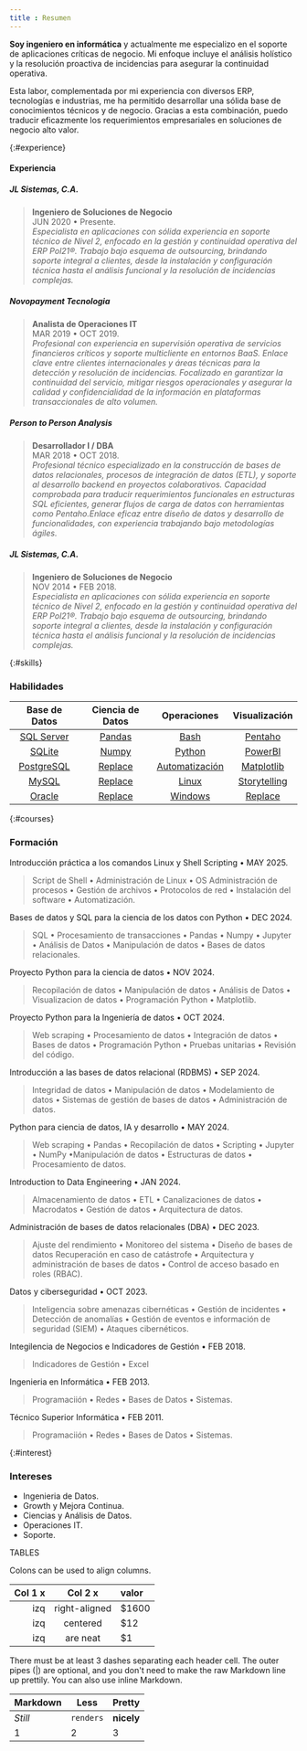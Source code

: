 ```yaml
---
title : Resumen
---
```

 
**Soy ingeniero en informática** y actualmente me especializo en el soporte de aplicaciones críticas de negocio. Mi enfoque incluye el análisis holístico y la resolución proactiva de incidencias para asegurar la continuidad operativa.

Esta labor, complementada por mi experiencia con diversos ERP, tecnologías e industrias, me ha permitido desarrollar una sólida base de conocimientos técnicos y de negocio. Gracias a esta combinación, puedo traducir eficazmente los requerimientos empresariales en soluciones de negocio alto valor.


  
{:#experience}
#### Experiencia
##### JL Sistemas, C.A.
>**Ingeniero de Soluciones de Negocio**<br>JUN 2020 • Presente.<br>
>*Especialista en aplicaciones con sólida experiencia en soporte técnico de Nivel 2, enfocado en la gestión y continuidad operativa del ERP Pol21®. Trabajo bajo esquema de outsourcing, brindando soporte integral a clientes, desde la instalación y configuración técnica hasta el análisis funcional y la resolución de incidencias complejas.*


##### Novopayment Tecnologia
>**Analista de Operaciones IT**<br>MAR 2019 • OCT 2019.<br>
>*Profesional con experiencia en supervisión operativa de servicios financieros críticos y soporte multicliente en entornos BaaS. Enlace clave entre clientes internacionales y áreas técnicas para la detección y resolución de incidencias. Focalizado en garantizar la continuidad del servicio, mitigar riesgos operacionales y asegurar la calidad y confidencialidad de la información en plataformas transaccionales de alto volumen.*


##### Person to Person Analysis
>**Desarrollador I / DBA**<br>MAR 2018 • OCT 2018.<br>
>*Profesional técnico especializado en la construcción de bases de datos relacionales, procesos de integración de datos (ETL), y soporte al desarrollo backend en proyectos colaborativos. Capacidad comprobada para traducir requerimientos funcionales en estructuras SQL eficientes, generar flujos de carga de datos con herramientas como Pentaho.Enlace eficaz entre diseño de datos y desarrollo de funcionalidades, con experiencia trabajando bajo metodologías ágiles.*

##### JL Sistemas, C.A. 
>**Ingeniero de Soluciones de Negocio**<br>NOV 2014 • FEB 2018.<br>
>*Especialista en aplicaciones con sólida experiencia en soporte técnico de Nivel 2, enfocado en la gestión y continuidad operativa del ERP Pol21®. Trabajo bajo esquema de outsourcing, brindando soporte integral a clientes, desde la instalación y configuración técnica hasta el análisis funcional y la resolución de incidencias complejas.*

{:#skills}
### Habilidades

| **Base de Datos**  | **Ciencia de Datos** | **Operaciones**  |  **Visualización**  |
|:--------------:|:----------------:|:-------------:|:---------------:|
| [SQL Server](#skills) |[Pandas](#skills)| [Bash](#skills) |  [Pentaho](#skills) |
| [SQLite](#skills) | [Numpy](#skills)| [Python](#skills) |  [PowerBI](#skills) |
| [PostgreSQL](#skills) | [Replace](#skills) | [Automatización](#skills)|[Matplotlib](#skills)|
| [MySQL](#skills) | [Replace](#skills) | [Linux](#skills) | [Storytelling](#skills)|
| [Oracle](#skills) | [Replace](#skills) | [Windows](#skills) | [Replace](#skills)|

{:#courses}
### Formación 

Introducción práctica a los comandos Linux y Shell Scripting • MAY 2025.
> Script de Shell • Administración de Linux • OS Administración de procesos •  Gestión de archivos • Protocolos de red • Instalación del software • Automatización.

Bases de datos y SQL para la ciencia de los datos con Python • DEC 2024.
> SQL • Procesamiento de transacciones • Pandas • Numpy • Jupyter • Análisis de Datos • Manipulación de datos • Bases de datos relacionales.


Proyecto Python para la ciencia de datos • NOV 2024.
> Recopilación de datos • Manipulación de datos • Análisis de Datos • Visualizacion de datos • Programación Python • Matplotlib.

Proyecto Python para la Ingeniería de datos • OCT 2024.
> Web scraping • Procesamiento de datos • Integración de datos • Bases de datos • Programación Python • Pruebas unitarias • Revisión del código. 

Introducción a las bases de datos relacional (RDBMS) • SEP 2024.
> Integridad de datos • Manipulación de datos • Modelamiento de datos • Sistemas de gestión de bases de datos • Administración de datos.

Python para ciencia de datos, IA y desarrollo • MAY 2024.
> Web scraping • Pandas • Recopilación de datos • Scripting • Jupyter • NumPy •Manipulación de datos • Estructuras de datos • Procesamiento de datos.

Introduction to Data Engineering • JAN 2024.
> Almacenamiento de datos • ETL • Canalizaciones de datos • Macrodatos • Gestión de datos • Arquitectura de datos.

Administración de bases de datos relacionales (DBA) • DEC 2023.
> Ajuste del rendimiento • Monitoreo del sistema • Diseño de bases de datos
> Recuperación en caso de catástrofe • Arquitectura y administración de bases de datos • Control de acceso basado en roles (RBAC).

Datos y ciberseguridad • OCT 2023.
> Inteligencia sobre amenazas cibernéticas • Gestión de incidentes • Detección de anomalías • Gestión de eventos e información de seguridad (SIEM) • Ataques cibernéticos.

Integilencia de Negocios e Indicadores de Gestión • FEB 2018.
> Indicadores de Gestión • Excel 

Ingenieria en Informática • FEB 2013.
> Programaciión • Redes • Bases de Datos • Sistemas.

Técnico Superior Informática • FEB 2011.
> Programaciión • Redes • Bases de Datos • Sistemas.


{:#interest}
### Intereses
+ Ingenieria de Datos.
+ Growth y Mejora Continua.
+ Ciencias y Análisis de Datos.
+ Operaciones IT.
+ Soporte.
  
TABLES

Colons can be used to align columns.

| Col 1    x    |  Col 2    x   | valor |
| -------------: |:------------:| :-----|
| izq           | right-aligned | $1600 |
| izq           | centered      |   $12 |
| izq           | are neat      |    $1 |

There must be at least 3 dashes separating each header cell.
The outer pipes (|) are optional, and you don't need to make the 
raw Markdown line up prettily. You can also use inline Markdown.

Markdown | Less | Pretty
--- | --- | ---
*Still* | `renders` | **nicely**
1 | 2 | 3

